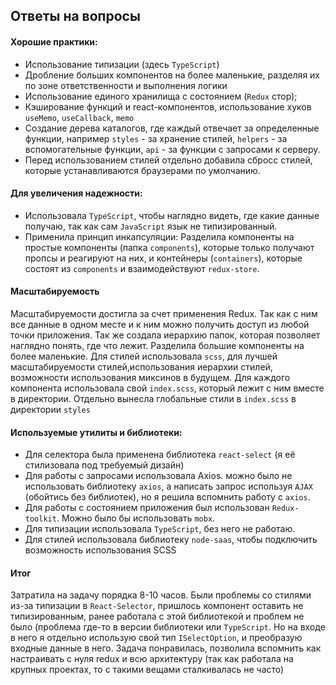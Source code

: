 ## Ответы на вопросы

#### Хорошие практики:
- Использование типизации (здесь `TypeScript`)
- Дробление больших компонентов на более маленькие, разделяя их по зоне ответственности и выполнения логики
- Использование единого хранилища с состоянием (`Redux` стор);
- Кэширование функций и react-компонентов, использование хуков `useMemo`, `useCallback`, `memo`
- Создание дерева каталогов, где каждый отвечает за определенные функции, например `styles` - за хранение стилей, `helpers` - за вспомогательные функции, `api` - за функции с запросами к серверу.
- Перед использованием стилей отдельно добавила сбросс стилей, которые устанавливаются браузерами по умолчанию.

#### Для увеличения надежности:
- Использовала `TypeScript`, чтобы наглядно видеть, где какие данные получаю, так как сам `JavaScript` язык не типизированный. 
- Применила принцип инкапсуляции: Разделила компоненты на простые компоненты (папка `сomponents`), которые только получают пропсы и реагируют на них, и контейнеры (`containers`), которые состоят из `components` и взаимодействуют `redux-store`.

#### Масштабируемость
Масштабируемости достигла за счет применения Redux. Так как с ним все данные в одном месте и к ним можно получить доступ из любой точки приложения. Так же создала иерархию папок, которая позволяет наглядно понять, где что лежит. Разделила большие компоненты на более маленькие. Для стилей использовала `scss`, для лучшей масштабируемости стилей,использования иерархии стилей, возможности использования миксинов в будущем. Для каждого компонента использовала свой `index.scss`, который лежит с ним вместе в директории. Отдельно вынесла глобальные стили в `index.scss` в директории `styles`

#### Используемые утилиты и библиотеки:
- Для селектора была применена библиотека `react-select` (я её стилизовала под требуемый дизайн)
- Для работы с запросами использовала Axios. можно было не использовать библиотеку `axios`, а написать запрос используя `AJAX` (обойтись без библиотек), но я решила вспомнить работу с `axios`.
- Для работы с состоянием приложения был использован `Redux-toolkit`. Можно было бы использовать `mobx`.
- Для типизации использовала `TypeScript`, без него не работаю.
- Для стилей использовала библиотеку `node-saas`, чтобы подключить возможность использования SCSS

#### Итог
Затратила на задачу порядка 8-10 часов. Были проблемы со стилями из-за типизации в `React-Selector`, пришлось компонент оставить не типизированным, ранее работала с этой библиотекой и проблем не было (проблема где-то в версии библиотеки или `TypeScript`.  Но на входе в него я отдельно использую свой тип `ISelectOption`, и преобразую входные данные в него.
Задача понравилась, позволила вспомнить как настраивать с нуля redux и всю архитектуру (так как работала на крупных проектах, то с такими вещами сталкивалась не часто)
